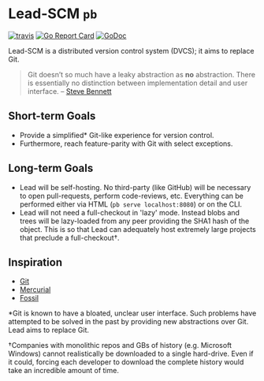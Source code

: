 # Lead-SCM `pb`
[![travis][travis-badge]][travis]
[![Go Report Card][goreport-badge]][goreport]
[![GoDoc][godoc-badge]][godoc]

Lead-SCM is a distributed version control system (DVCS); it aims to replace Git.

> Git doesn’t so much have a leaky abstraction as **no** abstraction. There is
> essentially no distinction between implementation detail and user interface.
> – [Steve Bennett][quote]

## Short-term Goals

- Provide a simplified* Git-like experience for version control.
- Furthermore, reach feature-parity with Git with select exceptions.

## Long-term Goals

- Lead will be self-hosting. No third-party (like GitHub) will be necessary to
  open pull-requests, perform code-reviews, etc. Everything can be performed either
  via HTML (`pb serve localhost:8080`) or on the CLI.
- Lead will not need a full-checkout in 'lazy' mode. Instead blobs and trees will
  be lazy-loaded from any peer providing the SHA1 hash of the object. This is so that
  Lead can adequately host extremely large projects that preclude a full-checkout†.

## Inspiration

- [Git](https://git-scm.com)
- [Mercurial](https://mercurial-scm.org)
- [Fossil](http://fossil-scm.org)

*Git is known to have a bloated, unclear user interface. Such problems have attempted
to be solved in the past by providing new abstractions over Git. Lead aims to replace
Git.

†Companies with monolithic repos and GBs of history (e.g. Microsoft Windows) cannot
realistically be downloaded to a single hard-drive. Even if it could, forcing each
developer to download the complete history would take an incredible amount of time.

[travis]: https://travis-ci.org/Lead-SCM/pb
[travis-badge]: https://api.travis-ci.org/Lead-SCM/pb.svg?branch=master
[goreport]: https://goreportcard.com/report/github.com/Lead-SCM/pb
[goreport-badge]: https://goreportcard.com/badge/github.com/Lead-SCM/pb
[godoc]: https://godoc.org/github.com/Lead-SCM/pb
[godoc-badge]: https://godoc.org/github.com/Lead-SCM/pb?status.svg
[quote]: https://stevebennett.me/2012/02/24/10-things-i-hate-about-git/
